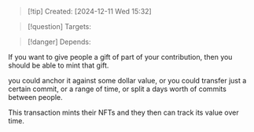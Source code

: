 
>[!tip] Created: [2024-12-11 Wed 15:32]

>[!question] Targets: 

>[!danger] Depends: 

If you want to give people a gift of part of your contribution, then you should be able to mint that gift.

you could anchor it against some dollar value, or you could transfer just a certain commit, or a range of time, or split a days worth of commits between people.

This transaction mints their NFTs and they then can track its value over time.